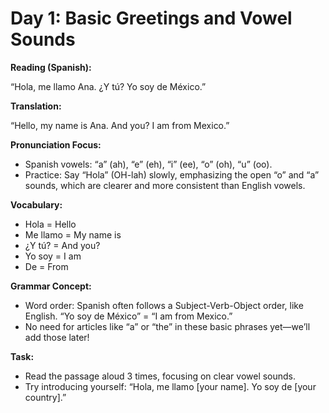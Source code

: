 # Day 1: Basic Greetings and Vowel Sounds

**Reading (Spanish):**  

“Hola, me llamo Ana. ¿Y tú? Yo soy de México.”

**Translation:**  

“Hello, my name is Ana. And you? I am from Mexico.”

**Pronunciation Focus:**

- Spanish vowels: “a” (ah), “e” (eh), “i” (ee), “o” (oh), “u” (oo).
- Practice: Say “Hola” (OH-lah) slowly, emphasizing the open “o” and “a” sounds, which are clearer and more consistent than English vowels.

**Vocabulary:**

- Hola = Hello
- Me llamo = My name is
- ¿Y tú? = And you?
- Yo soy = I am
- De = From

**Grammar Concept:**

- Word order: Spanish often follows a Subject-Verb-Object order, like English. “Yo soy de México” = “I am from Mexico.”
- No need for articles like “a” or “the” in these basic phrases yet—we’ll add those later!

**Task:**

- Read the passage aloud 3 times, focusing on clear vowel sounds.
- Try introducing yourself: “Hola, me llamo [your name]. Yo soy de [your country].”
